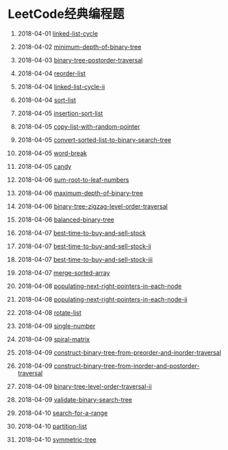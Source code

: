 # LeetCode经典编程题

1. 2018-04-01 [linked-list-cycle](https://github.com/MrQuJL/LeetCode/blob/master/链表/linked-list-cycle.java "linked-list-cycle")

2. 2018-04-02 [minimum-depth-of-binary-tree](https://github.com/MrQuJL/LeetCode/blob/master/树/minimum-depth-of-binary-tree.java "minimum-depth-of-binary-tree")

3. 2018-04-03 [binary-tree-postorder-traversal](https://github.com/MrQuJL/LeetCode/blob/master/树/binary-tree-postorder-traversal.java "binary-tree-postorder-traversal")

4. 2018-04-04 [reorder-list](https://github.com/MrQuJL/LeetCode/blob/master/树/reorder-list.java "reorder-list")

5. 2018-04-04 [linked-list-cycle-ii](https://github.com/MrQuJL/LeetCode/blob/master/链表/linked-list-cycle-ii.java "linked-list-cycle-ii")

6. 2018-04-04 [sort-list](https://github.com/MrQuJL/LeetCode/blob/master/链表/sort-list.java "sort-list")

7. 2018-04-05 [insertion-sort-list](https://github.com/MrQuJL/LeetCode/blob/master/链表/insertion-sort-list.java "insertion-sort-list")

8. 2018-04-05 [copy-list-with-random-pointer](https://github.com/MrQuJL/LeetCode/blob/master/链表/copy-list-with-random-pointer.java "copy-list-with-random-pointer")

9. 2018-04-05 [convert-sorted-list-to-binary-search-tree](https://github.com/MrQuJL/LeetCode/blob/master/链表/convert-sorted-list-to-binary-search-tree.java "convert-sorted-list-to-binary-search-tree")

10. 2018-04-05 [word-break](https://github.com/MrQuJL/LeetCode/blob/master/动态规划/word-break.java "word-break")

11. 2018-04-05 [candy](https://github.com/MrQuJL/LeetCode/blob/master/动态规划/candy.java "candy")

12. 2018-04-06 [sum-root-to-leaf-numbers](https://github.com/MrQuJL/LeetCode/blob/master/树/sum-root-to-leaf-numbers.java "sum-root-to-leaf-numbers")

13. 2018-04-06 [maximum-depth-of-binary-tree](https://github.com/MrQuJL/LeetCode/blob/master/树/maximum-depth-of-binary-tree.java "maximum-depth-of-binary-tree")

14. 2018-04-06 [binary-tree-zigzag-level-order-traversal](https://github.com/MrQuJL/LeetCode/blob/master/树/binary-tree-zigzag-level-order-traversal.java "binary-tree-zigzag-level-order-traversal")

15. 2018-04-06 [balanced-binary-tree](https://github.com/MrQuJL/LeetCode/blob/master/树/balanced-binary-tree.java "balanced-binary-tree")

16. 2018-04-07 [best-time-to-buy-and-sell-stock](https://github.com/MrQuJL/LeetCode/blob/master/数组/best-time-to-buy-and-sell-stock.java "best-time-to-buy-and-sell-stock")

17. 2018-04-07 [best-time-to-buy-and-sell-stock-ii](https://github.com/MrQuJL/LeetCode/blob/master/数组/best-time-to-buy-and-sell-stock-ii.java "best-time-to-buy-and-sell-stock-ii")

18. 2018-04-07 [best-time-to-buy-and-sell-stock-iii](https://github.com/MrQuJL/LeetCode/blob/master/数组/best-time-to-buy-and-sell-stock-iii.java "best-time-to-buy-and-sell-stock-iii")

19. 2018-04-07 [merge-sorted-array](https://github.com/MrQuJL/LeetCode/blob/master/数组/merge-sorted-array.java "merge-sorted-array")

20. 2018-04-08 [populating-next-right-pointers-in-each-node](https://github.com/MrQuJL/LeetCode/blob/master/树/populating-next-right-pointers-in-each-node.java "populating-next-right-pointers-in-each-node")

21. 2018-04-08 [populating-next-right-pointers-in-each-node-ii](https://github.com/MrQuJL/LeetCode/blob/master/树/populating-next-right-pointers-in-each-node-ii.java "populating-next-right-pointers-in-each-node-ii")

22. 2018-04-08 [rotate-list](https://github.com/MrQuJL/LeetCode/blob/master/链表/rotate-list.java "rotate-list")

23. 2018-04-09 [single-number](https://github.com/MrQuJL/LeetCode/blob/master/数组/single-number.java "single-number")

24. 2018-04-09 [spiral-matrix](https://github.com/MrQuJL/LeetCode/blob/master/数组/spiral-matrix.java "spiral-matrix")

25. 2018-04-09 [construct-binary-tree-from-preorder-and-inorder-traversal](https://github.com/MrQuJL/LeetCode/blob/master/树/construct-binary-tree-from-preorder-and-inorder-traversal.java "construct-binary-tree-from-preorder-and-inorder-traversal")

26. 2018-04-09 [construct-binary-tree-from-inorder-and-postorder-traversal](https://github.com/MrQuJL/LeetCode/blob/master/树/construct-binary-tree-from-inorder-and-postorder-traversal.java "construct-binary-tree-from-inorder-and-postorder-traversal")

27. 2018-04-09 [binary-tree-level-order-traversal-ii](https://github.com/MrQuJL/LeetCode/blob/master/树/binary-tree-level-order-traversal-ii.java "binary-tree-level-order-traversal-ii")

28. 2018-04-09 [validate-binary-search-tree](https://github.com/MrQuJL/LeetCode/blob/master/树/validate-binary-search-tree.java "validate-binary-search-tree")

29. 2018-04-10 [search-for-a-range](https://github.com/MrQuJL/LeetCode/blob/master/查找/search-for-a-range.java "search-for-a-range")

30. 2018-04-10 [partition-list](https://github.com/MrQuJL/LeetCode/blob/master/链表/partition-list.java "partition-list")

31. 2018-04-10 [symmetric-tree](https://github.com/MrQuJL/LeetCode/blob/master/树/symmetric-tree.java "symmetric-tree")




